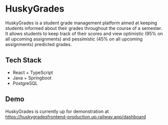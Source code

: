 # HuskyGrades

HuskyGrades is a student grade management platform aimed at keeping students informed about their grades throughout the course of a semester. It allows students to keep track of their scores and view 
optimistic (95% on all upcoming assignments) and pessimistic (45% on all upcoming assignments) predicted grades.

## Tech Stack

- React + TypeScript
- Java + Springboot
- PostgreSQL

## Demo

HuskyGrades is currently up for demonstration at
https://huskygradesfrontend-production.up.railway.app/dashboard
